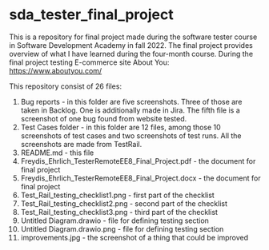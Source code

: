 # sda_tester_final_project

This is a repository for final project made during the software tester course in Software Development Academy in fall 2022. The final project provides overview of what I have learned during the four-month course. During the final project testing E-commerce site About You: https://www.aboutyou.com/

This repository consist of 26 files: 
1. Bug reports - in this folder are five screenshots. Three of those are taken in Backlog. One is additionally made in Jira. The fifth file is a screenshot of one bug found from website tested.
2. Test Cases folder - in this folder are 12 files, among those 10 screenshots of test cases and two screenshots of test runs. All the screenshots are made from TestRail.
3. README.md - this file
4. Freydis_Ehrlich_TesterRemoteEE8_Final_Project.pdf - the document for final project
5. Freydis_Ehrlich_TesterRemoteEE8_Final_Project.docx - the document for final project
6. Test_Rail_testing_checklist1.png - first part of the checklist
7. Test_Rail_testing_checklist2.png - second part of the checklist
8. Test_Rail_testing_checklist3.png - third part of the checklist
9. Untitled Diagram.drawio - file for defining testing section
10. Untitled Diagram.drawio.png - file for defining testing section
11. improvements.jpg - the screenshot of a thing that could be improved
